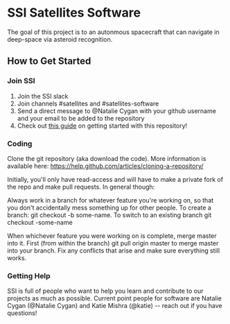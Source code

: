 # SSI Satellites Software
The goal of this project is to an autonmous spacecraft that can navigate in deep-space via asteroid recognition. 

## How to Get Started

### Join SSI
1. Join the SSI slack
2. Join channels #satellites and #satellites-software
3. Send a direct message to @Natalie Cygan with your github username and your email to be added to the repository
4. Check out [this guide](https://github.com/stanford-ssi/sats-cs/wiki/Getting-Started:-Gitty-up-%F0%9F%A4%A0-%F0%9F%92%BB) on getting started with this repository!

### Coding
Clone the git repository (aka download the code). More information is available here: https://help.github.com/articles/cloning-a-repository/

Initially, you'll only have read-access and will have to make a private fork of the repo and make pull requests. In general though:

Always work in a branch for whatever feature you're working on, so that you don't accidentally mess something up for other people. To create a branch: git checkout -b some-name. To switch to an existing branch git checkout -some-name

When whichever feature you were working on is complete, merge master into it. First (from within the branch) git pull origin master to merge master into your branch. Fix any conflicts that arise and make sure everything still works. 

### Getting Help
SSI is full of people who want to help you learn and contribute to our projects as much as possible. Current point people for software are Natalie Cygan (@Natalie Cygan) and Katie Mishra (@katie) -- reach out if you have questions!
